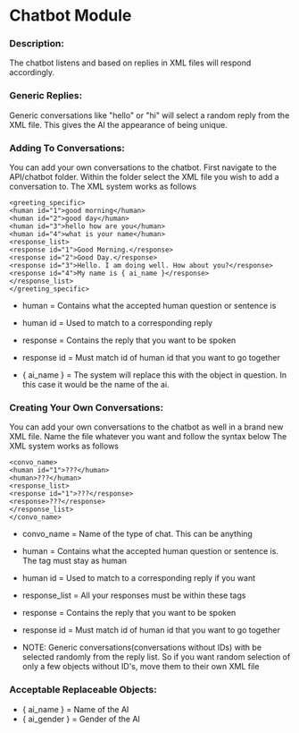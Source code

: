 # Chatbot Module

### Description:
The chatbot listens and based on replies in XML files will respond accordingly.

### Generic Replies:
Generic conversations like "hello" or "hi" will select a random reply from the XML file. This gives the AI the appearance of being unique.

### Adding To Conversations:
You can add your own conversations to the chatbot. First navigate to the API/chatbot folder. Within the folder select the XML file you wish to add a conversation to.
The XML system works as follows
```
<greeting_specific>
<human id="1">good morning</human>
<human id="2">good day</human>
<human id="3">hello how are you</human>
<human id="4">what is your name</human>
<response_list>
<response id="1">Good Morning.</response>
<response id="2">Good Day.</response>
<response id="3">Hello. I am doing well. How about you?</response>
<response id="4">My name is { ai_name }</response>
</response_list>
</greeting_specific>
```
* human = Contains what the accepted human question or sentence is

* human id = Used to match to a corresponding reply

* response = Contains the reply that you want to be spoken

* response id = Must match id of human id that you want to go together

* { ai_name } = The system will replace this with the object in question. In this case it would be the name of the ai.

### Creating Your Own Conversations:
You can add your own conversations to the chatbot as well in a brand new XML file. Name the file whatever you want and follow the syntax below
The XML system works as follows
```
<convo_name>
<human id="1">???</human>
<human>???</human>
<response_list>
<response id="1">???</response>
<response>???</response>
</response_list>
</convo_name>
```
* convo_name = Name of the type of chat. This can be anything

* human = Contains what the accepted human question or sentence is. The tag must stay as human

* human id = Used to match to a corresponding reply if you want

* response_list = All your responses must be within these tags

* response = Contains the reply that you want to be spoken

* response id = Must match id of human id that you want to go together

* NOTE: Generic conversations(conversations without IDs) with be selected randomly from the reply list. So if you want random selection of only a few objects without ID's, move them to their own XML file


### Acceptable Replaceable Objects:

* { ai_name } = Name of the AI
* { ai_gender } = Gender of the AI